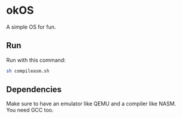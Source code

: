 # okOS
A simple OS for fun.
## Run
Run with this command:
```sh
sh compileasm.sh
```
## Dependencies
Make sure to have an emulator like QEMU and a compiler like NASM.\
You need GCC too.
